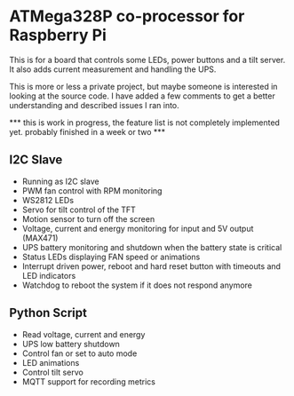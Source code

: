 # ATMega328P co-processor for Raspberry Pi

This is for a board that controls some LEDs, power buttons and a tilt server. It also adds current measurement and handling the UPS.

This is more or less a private project, but maybe someone is interested in looking at the source code.
I have added a few comments to get a better understanding and described issues I ran into.

*** this is work in progress, the feature list is not completely implemented yet. probably finished in a week or two ***

## I2C Slave

- Running as I2C slave
- PWM fan control with RPM monitoring
- WS2812 LEDs
- Servo for tilt control of the TFT
- Motion sensor to turn off the screen
- Voltage, current and energy monitoring for input and 5V output (MAX471)
- UPS battery monitoring and shutdown when the battery state is critical
- Status LEDs displaying FAN speed or animations
- Interrupt driven power, reboot and hard reset button with timeouts and LED indicators
- Watchdog to reboot the system if it does not respond anymore

## Python Script

 - Read voltage, current and energy
 - UPS low battery shutdown
 - Control fan or set to auto mode
 - LED animations
 - Control tilt servo
 - MQTT support for recording metrics
